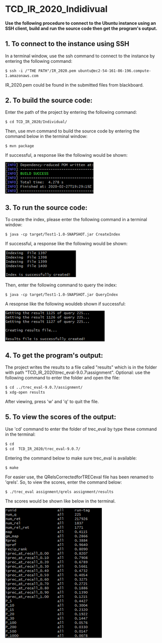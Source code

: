 # TCD_IR_2020_Indidivual

#### Use the following procedure to connect to the Ubuntu instance using an SSH client, build and run the source code then get the program's output.

## 1. To connect to the instance using SSH
In a terminal window, use the ssh command to connect to the instance by entering the following command:
```shell
$ ssh -i /"THE PATH"/IR_2020.pem ubuntu@ec2-54-161-86-196.compute-1.amazonaws.com
```
IR_2020.pem could be found in the submitted files from blackboard.
## 2. To build the source code:
Enter the path of the project by entering the following command:
```shell
$ cd TCD_IR_2020/Individual/
```
Then, use mvn command to build the source code by entering the command below in the terminal window:
```shell
$ mvn package
```
If successful, a response like the following would be shown:

![Build_Success](https://github.com/YanSen1996/TCD_IR_2020/blob/master/images/1.png)

## 3. To run the source code:
To create the index, please enter the following command in a terminal window:
```shell
$ java -cp target/Test1-1.0-SNAPSHOT.jar CreateIndex
```
If successful, a response like the following would be shown:

![Create_Success](https://github.com/YanSen1996/TCD_IR_2020/blob/master/images/2.png)

Then, enter the following command to query the index:
```shell
$ java -cp target/Test1-1.0-SNAPSHOT.jar QueryIndex
```
A resopnse like the following wouldeb shown if successful:

![Create_Results](https://github.com/YanSen1996/TCD_IR_2020/blob/master/images/3.png)
## 4. To get the program's output:
The project writes the results to a file called "results" which is in the folder with path "TCD_IR_2020\trec_eval-9.0.7\assignment\".
Optional: use the following command to enter the folder and open the file:
```shell
$ cd ../trec_eval-9.0.7/assignment/
$ xdg-open results
```
After viewing, press 'w' and 'q' to quit the file.
## 5. To view the scores of the output:
Use 'cd' command to enter the folder of trec_eval by type these command in the terminal:
```shell
$ cd
$ cd  TCD_IR_2020/trec_eval-9.0.7/
```
Entering the command below to make sure trec_eval is available:
```shell
$ make
```
For easier use, the QRelsCorrectedforTRECeval file has been renamed to 'qrels'. So, to view the scores, enter the command below:
```
$ ./trec_eval assignment/qrels assignment/results
```
The scores would be shown like below in the terminal.

![Scores](https://github.com/YanSen1996/TCD_IR_2020/blob/master/images/4.png)
